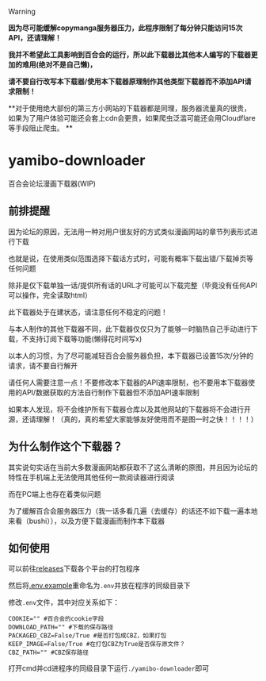 > [!WARNING]
> **因为尽可能缓解copymanga服务器压力，此程序限制了每分钟只能访问15次API，还请理解！**
>
> **我并不希望此工具影响到百合会的运行，所以此下载器比其他本人编写的下载器更加的难用(绝对不是自己懒)，**
>
> **请不要自行改写本下载器/使用本下载器原理制作其他类型下载器而不添加API请求限制！**
>
> **对于使用绝大部份的第三方小网站的下载器都是同理，服务器流量真的很贵，如果为了用户体验可能还会套上cdn会更贵，如果爬虫泛滥可能还会用Cloudflare等手段阻止爬虫。
**

# yamibo-downloader

百合会论坛漫画下载器(WIP)

## 前排提醒

因为论坛的原因，无法用一种对用户很友好的方式类似漫画网站的章节列表形式进行下载

也就是说，在使用类似范围选择下载话方式时，可能有概率下载出错/下载掉页等任何问题

除非是仅下载单独一话/提供所有话的URL才可能可以下载完整（毕竟没有任何API可以操作，完全读取html）

此下载器处于在建状态，请注意任何不稳定的问题！

与本人制作的其他下载器不同，此下载器仅仅只为了能够一时脑热自己手动进行下载，不支持订阅下载等功能(懒得花时间写x)

以本人的习惯，为了尽可能减轻百合会服务器负担，本下载器已设置15次/分钟的请求，请不要自行解开

请任何人需要注意一点！不要修改本下载器的API速率限制，也不要用本下载器使用的API/数据获取的方法自行制作下载器但不添加API速率限制

如果本人发现，将不会维护所有下载器仓库以及其他网站的下载器将不会进行开源，还请理解！（真的，真的希望大家能够友好使用而不是图一时之快！！！！）

## 为什么制作这个下载器？

其实说句实话在当前大多数漫画网站都获取不了这么清晰的原图，并且因为论坛的特性在手机端上无法使用其他任何一款阅读器进行阅读

而在PC端上也存在着类似问题

为了缓解百合会服务器压力（我一话多看几遍（去缓存）的话还不如下载一遍本地来看（bushi）），以及方便下载漫画而制作本下载器

## 如何使用

可以前往[releases](https://github.com/misaka10843/yamibo-downloader/releases)下载各个平台的打包程序

然后将[.env.example](https://github.com/misaka10843/yamibo-downloader/blob/main/.env.example)重命名为`.env`并放在程序的同级目录下

修改`.env`文件，其中对应关系如下：

```dotenv
COOKIE="" #百合会的cookie字段
DOWNLOAD_PATH="" #下载的保存路径
PACKAGED_CBZ=False/True #是否打包成CBZ，如果打包
KEEP_IMAGE=False/True #在打包CBZ为True是否保存原文件？
CBZ_PATH="" #CBZ保存路径
```

打开cmd并cd进程序的同级目录下运行`./yamibo-downloader`即可
